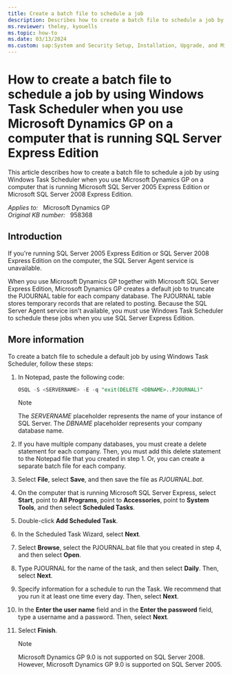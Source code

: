 ```yaml
---
title: Create a batch file to schedule a job
description: Describes how to create a batch file to schedule a job by using Windows Task Scheduler.
ms.reviewer: theley, kyouells
ms.topic: how-to
ms.date: 03/13/2024
ms.custom: sap:System and Security Setup, Installation, Upgrade, and Migrations
---
```

# How to create a batch file to schedule a job by using Windows Task Scheduler when you use Microsoft Dynamics GP on a computer that is running SQL Server Express Edition

This article describes how to create a batch file to schedule a job by using Windows Task Scheduler when you use Microsoft Dynamics GP on a computer that is running Microsoft SQL Server 2005 Express Edition or Microsoft SQL Server 2008 Express Edition.

_Applies to:_ &nbsp; Microsoft Dynamics GP  
_Original KB number:_ &nbsp; 958368

## Introduction

If you're running SQL Server 2005 Express Edition or SQL Server 2008 Express Edition on the computer, the SQL Server Agent service is unavailable.

When you use Microsoft Dynamics GP together with Microsoft SQL Server Express Edition, Microsoft Dynamics GP creates a default job to truncate the PJOURNAL table for each company database. The PJOURNAL table stores temporary records that are related to posting. Because the SQL Server Agent service isn't available, you must use Windows Task Scheduler to schedule these jobs when you use SQL Server Express Edition.

## More information

To create a batch file to schedule a default job by using Windows Task Scheduler, follow these steps:

1. In Notepad, paste the following code:

    ```sql
    OSQL -S <SERVERNAME> -E -q "exit(DELETE <DBNAME>..PJOURNAL)"
    ```

    > [!NOTE]
    > The *SERVERNAME* placeholder represents the name of your instance of SQL Server. The *DBNAME* placeholder represents your company database name.

2. If you have multiple company databases, you must create a delete statement for each company. Then, you must add this delete statement to the Notepad file that you created in step 1. Or, you can create a separate batch file for each company.
3. Select **File**, select **Save**, and then save the file as *PJOURNAL.bat*.
4. On the computer that is running Microsoft SQL Server Express, select **Start**, point to **All Programs**, point to **Accessories**, point to **System Tools**, and then select **Scheduled Tasks**.
5. Double-click **Add Scheduled Task**.
6. In the Scheduled Task Wizard, select **Next**.
7. Select **Browse**, select the PJOURNAL.bat file that you created in step 4, and then select **Open**.
8. Type PJOURNAL for the name of the task, and then select **Daily**. Then, select **Next**.
9. Specify information for a schedule to run the Task. We recommend that you run it at least one time every day. Then, select **Next**.
10. In the **Enter the user name** field and in the **Enter the password** field, type a username and a password. Then, select **Next**.
11. Select **Finish**.
    > [!NOTE]
    > Microsoft Dynamics GP 9.0 is not supported on SQL Server 2008. However, Microsoft Dynamics GP 9.0 is supported on SQL Server 2005.
